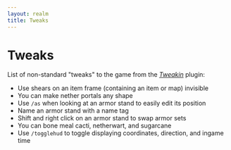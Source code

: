 ```yaml
---
layout: realm
title: Tweaks
---
```

# Tweaks

List of non-standard "tweaks" to the game from the *[Tweakin](https://www.spigotmc.org/resources/tweakin.93444/)* plugin:
- Use shears on an item frame (containing an item or map) invisible
- You can make nether portals any shape
- Use `/as` when looking at an armor stand to easily edit its position
- Name an armor stand with a name tag
- Shift and right click on an armor stand to swap armor sets
- You can bone meal cacti, netherwart, and sugarcane
- Use `/togglehud` to toggle displaying coordinates, direction, and ingame time
